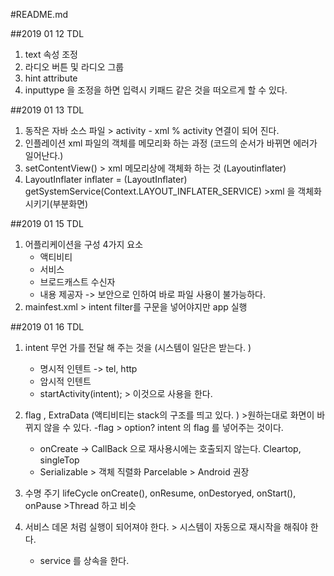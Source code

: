 #README.md

##2019 01 12 TDL
1. text 속성 조정
2. 라디오 버튼 및 라디오 그룹
3. hint attribute
4. inputtype 을 조정을 하면 입력시 키패드 같은 것을 떠오르게 할 수 있다.


##2019 01 13 TDL
1. 동작은 자바 소스 파일 > activity - xml % activity 연결이 되어 진다.
2. 인플레이션 xml 파일의 객체를 메모리화 하는 과정 (코드의 순서가 바뀌면 에러가 일어난다.)
3. setContentView() > xml 메모리상에 객체화 하는 것 (Layoutinflater)
4. LayoutInflater inflater = (LayoutInflater) getSystemService(Context.LAYOUT_INFLATER_SERVICE) >xml 을 객체화 시키기(부분화면)


##2019 01 15 TDL
1. 어플리케이션을 구성 4가지 요소
    - 액티비티
    - 서비스
    - 브로드캐스트 수신자
    - 내용 제공자 -> 보안으로 인하여 바로 파일 사용이 불가능하다.
2. mainfest.xml > intent filter를 구문을 넣어야지만 app 실행


##2019 01 16 TDL
1. intent 무언 가를 전달 해 주는 것을 (시스템이 일단은 받는다. )
    - 명시적 인텐트 -> tel, http
    - 암시적 인텐트
    - startActivity(intent); > 이것으로 사용을 한다.
2. flag , ExtraData (액티비티는 stack의 구조를 띄고 있다. ) >원하는대로 화면이 바뀌지 않을 수 있다.
    -flag > option? intent 의 flag 를 넣어주는 것이다.
    - onCreate -> CallBack 으로 재사용시에는 호출되지 않는다. Cleartop, singleTop
    - Serializable > 객체 직렬화 Parcelable > Android 권장

3. 수명 주기 lifeCycle onCreate(), onResume, onDestoryed, onStart(), onPause >Thread 하고 비슷
4. 서비스 데몬 처럼 실행이 되어져야 한다. > 시스템이 자동으로 재시작을 해줘야 한다. 
    -  service 를 상속을 한다.  


    


